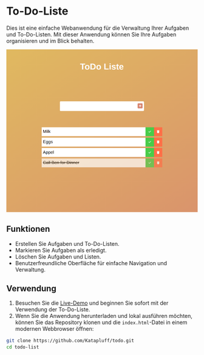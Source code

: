 # To-Do-Liste

Dies ist eine einfache Webanwendung für die Verwaltung Ihrer Aufgaben und To-Do-Listen. Mit dieser Anwendung können Sie Ihre Aufgaben organisieren und im Blick behalten.

![To-Do-Liste](./todolist.png)

## Funktionen

- Erstellen Sie Aufgaben und To-Do-Listen.
- Markieren Sie Aufgaben als erledigt.
- Löschen Sie Aufgaben und Listen.
- Benutzerfreundliche Oberfläche für einfache Navigation und Verwaltung.

## Verwendung

1. Besuchen Sie die [Live-Demo](https://todolist-phi-murex.vercel.app/) und beginnen Sie sofort mit der Verwendung der To-Do-Liste.
2. Wenn Sie die Anwendung herunterladen und lokal ausführen möchten, können Sie das Repository klonen und die `index.html`-Datei in einem modernen Webbrowser öffnen:

```bash
git clone https://github.com/Katapluff/todo.git
cd todo-list
```
